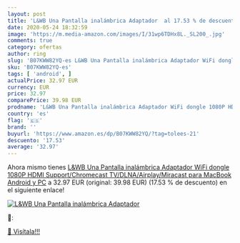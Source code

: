 ```yaml
---
layout: post
title: 'L&WB Una Pantalla inalámbrica Adaptador  al 17.53 % de descuento'
date: 2020-05-24 18:32:59
image: 'https://m.media-amazon.com/images/I/31wp6TDHx8L._SL200_.jpg'
comments: true
category: ofertas
author: ring
slug: 'B07KWW82YQ-es L&WB Una Pantalla inalámbrica Adaptador WiFi dongle 1080P...'
sku: 'B07KWW82YQ-es'
tags: [ 'android', ]
actualPrice: 32.97 EUR
currency: EUR
price: 32.97
comparePrice: 39.98 EUR
prodname: 'L&WB Una Pantalla inalámbrica Adaptador WiFi dongle 1080P HDMI Support/Chromecast TV/DLNA/Airplay/Miracast  para MacBook Android y PC'
country: 'es'
flag: '🇪🇸'
brand: ''
buyurl: 'https://www.amazon.es/dp/B07KWW82YQ/?tag=tolees-21'
descuento: '17.53'
average: '32.97'
---
```


Ahora mismo tienes [L&WB Una Pantalla inalámbrica Adaptador WiFi dongle 1080P HDMI Support/Chromecast TV/DLNA/Airplay/Miracast  para MacBook Android y PC](https://www.amazon.es/dp/B07KWW82YQ/?tag=tolees-21) a 32.97 EUR (original: 39.98 EUR) (17.53 %  de descuento) en el siguiente enlace!

[![L&WB Una Pantalla inalámbrica Adaptador ](https://m.media-amazon.com/images/I/31wp6TDHx8L._SL200_.jpg)](https://www.amazon.es/dp/B07KWW82YQ/?tag=tolees-21)

🔎:


[🛒 Visítala!!!](https://www.amazon.es/dp/B07KWW82YQ/?tag=tolees-21)
